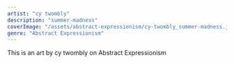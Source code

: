 ```yaml
---
artist: "cy twombly"
description: "summer-madness"
coverImage: "/assets/abstract-expressionism/cy-twombly_summer-madness.jpg"
genre: "Abstract Expressionism"
---
```

This is an art by cy twombly on Abstract Expressionism

